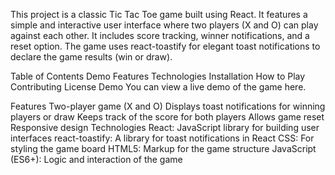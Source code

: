 This project is a classic Tic Tac Toe game built using React. It features a simple and interactive user interface where two players (X and O) can play against each other. It includes score tracking, winner notifications, and a reset option. The game uses react-toastify for elegant toast notifications to declare the game results (win or draw).

Table of Contents
Demo
Features
Technologies
Installation
How to Play
Contributing
License
Demo
You can view a live demo of the game here.

Features
Two-player game (X and O)
Displays toast notifications for winning players or draw
Keeps track of the score for both players
Allows game reset
Responsive design
Technologies
React: JavaScript library for building user interfaces
react-toastify: A library for toast notifications in React
CSS: For styling the game board
HTML5: Markup for the game structure
JavaScript (ES6+): Logic and interaction of the game
